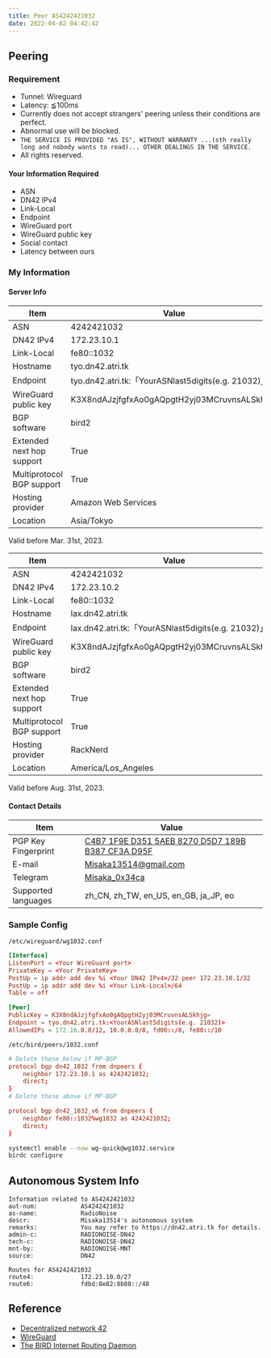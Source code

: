 ```yaml
---
title: Peer AS4242421032
date: 2022-04-02 04:42:42
---
```


## Peering

### Requirement

- Tunnel: Wireguard
- Latency: ≦100ms
- Currently does not accept strangers' peering unless their conditions are perfect.
- Abnormal use will be blocked.
- `THE SERVICE IS PROVIDED "AS IS", WITHOUT WARRANTY ...(sth really long and nobody wants to read)... OTHER DEALINGS IN THE SERVICE.`
- All rights reserved.

#### Your Information Required

- ASN
- DN42 IPv4
- Link-Local
- Endpoint
- WireGuard port
- WireGuard public key
- Social contact
- Latency between ours

### My Information

#### Server Info

| Item | Value |
| -- | -- |
| ASN                       | 4242421032                                          |
| DN42 IPv4                 | 172.23.10.1                                         |
| Link-Local                | fe80::1032                                          |
| Hostname                  | tyo.dn42.atri.tk                                    |
| Endpoint                  | tyo.dn42.atri.tk:「YourASNlast5digits(e.g. 21032)」 |
| WireGuard public key      | K3X8ndAJzjfgfxAo0gAQpgtH2yj03MCruvnsALSkhjg=        |
| BGP software              | bird2                                               |
| Extended next hop support | True                                                |
| Multiprotocol BGP support | True                                                |
| Hosting provider          | Amazon Web Services                                 |
| Location                  | Asia/Tokyo                                          |

Valid before Mar. 31st, 2023.

| Item | Value |
| -- | -- |
| ASN                       | 4242421032                                          |
| DN42 IPv4                 | 172.23.10.2                                         |
| Link-Local                | fe80::1032                                          |
| Hostname                  | lax.dn42.atri.tk                                    |
| Endpoint                  | lax.dn42.atri.tk:「YourASNlast5digits(e.g. 21032)」 |
| WireGuard public key      | K3X8ndAJzjfgfxAo0gAQpgtH2yj03MCruvnsALSkhjg=        |
| BGP software              | bird2                                               |
| Extended next hop support | True                                                |
| Multiprotocol BGP support | True                                                |
| Hosting provider          | RackNerd                                            |
| Location                  | America/Los_Angeles                                 |

Valid before Aug. 31st, 2023.

#### Contact Details

| Item | Value |
| -- | -- |
| PGP Key Fingerprint | [C4B7 1F9E D351 5AEB 8270 D5D7 189B B387 CF3A D95F](https://keys.openpgp.org/vks/v1/by-fingerprint/C4B71F9ED3515AEB8270D5D7189BB387CF3AD95F) |
| E-mail              | [Misaka13514@gmail.com](mailto:Misaka13514@gmail.com)                                                                                        |
| Telegram            | [Misaka_0x34ca](https://t.me/Misaka_0x34ca)                                                                                                  |
| Supported languages | zh_CN, zh_TW, en_US, en_GB, ja_JP, eo                                                                                                        |

### Sample Config

`/etc/wireguard/wg1032.conf`

```conf
[Interface]
ListenPort = <Your WireGuard port>
PrivateKey = <Your PrivateKey>
PostUp = ip addr add dev %i <Your DN42 IPv4>/32 peer 172.23.10.1/32
PostUp = ip addr add dev %i <Your Link-Local>/64
Table = off

[Peer]
PublicKey = K3X8ndAJzjfgfxAo0gAQpgtH2yj03MCruvnsALSkhjg=
Endpoint = tyo.dn42.atri.tk:<YourASNlast5digits(e.g. 21032)>
AllowedIPs = 172.16.0.0/12, 10.0.0.0/8, fd00::/8, fe80::/10
```

`/etc/bird/peers/1032.conf`

```conf
# Delete these below if MP-BGP
protocol bgp dn42_1032 from dnpeers {
    neighbor 172.23.10.1 as 4242421032;
    direct;
}
# Delete these above if MP-BGP

protocol bgp dn42_1032_v6 from dnpeers {
    neighbor fe80::1032%wg1032 as 4242421032;
    direct;
}
```

```sh
systemctl enable --now wg-quick@wg1032.service
birdc configure
```

## Autonomous System Info

```text
Information related to AS4242421032
aut-num:            AS4242421032
as-name:            RadioNoise
descr:              Misaka13514's autonomous system
remarks:            You may refer to https://dn42.atri.tk for details.
admin-c:            RADIONOISE-DN42
tech-c:             RADIONOISE-DN42
mnt-by:             RADIONOISE-MNT
source:             DN42

Routes for AS4242421032
route4:             172.23.10.0/27
route6:             fdbd:8e82:8b88::/48
```

## Reference

- [Decentralized network 42](https://dn42.us)
- [WireGuard](https://www.wireguard.com)
- [The BIRD Internet Routing Daemon](https://bird.network.cz)
